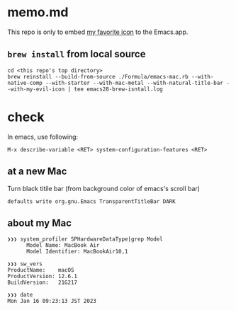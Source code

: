 # memo.md

This repo is only to embed [my favorite icon](icons/my-evil-icon.icns) to the Emacs.app.

## `brew install` from local source

```
cd <this repo's top directory>
brew reinstall --build-from-source ./Formula/emacs-mac.rb --with-native-comp --with-starter --with-mac-metal --with-natural-title-bar --with-my-evil-icon | tee emacs28-brew-isntall.log
```

# check

In emacs, use following:

```
M-x describe-variable <RET> system-configuration-features <RET>
```

## at a new Mac

Turn black titile bar (from background color of emacs's scroll bar)

```
defaults write org.gnu.Emacs TransparentTitleBar DARK
```

## about my Mac
```
❯❯❯ system_profiler SPHardwareDataType|grep Model
      Model Name: MacBook Air
      Model Identifier: MacBookAir10,1

❯❯❯ sw_vers
ProductName:	macOS
ProductVersion:	12.6.1
BuildVersion:	21G217

❯❯❯ date
Mon Jan 16 09:23:13 JST 2023
```

